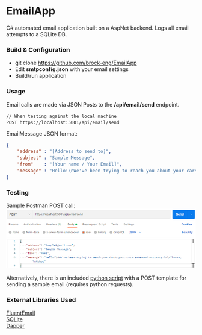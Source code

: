 # EmailApp

C# automated email application built on a AspNet backend.  Logs all email attempts to a SQLite DB.

### Build & Configuration
- git clone https://github.com/brock-eng/EmailApp  
- Edit <strong>smtpconfig.json</strong> with your email settings 
- Build/run application

### Usage
Email calls are made via JSON Posts to the <strong>/api/email/send</strong> endpoint.
```
// When testing against the local machine
POST https://localhost:5001/api/email/send
```

EmailMessage JSON format:
```json
{
    "address" : "[Address to send to]",
    "subject" : "Sample Message",
    "from"    : "[Your name / Your Email]",
    "message" : "Hello!\nWe've been trying to reach you about your cars extended warranty.\n\nThanks,\nRobot",
}
```


### Testing
Sample Postman POST call:
<img src="https://github.com/brock-eng/EmailApp/blob/main/img/postman_preview.png">

Alternatively, there is an included <a href="https://github.com/brock-eng/EmailApp/blob/main/restcall.py">python script</a> with a POST template for sending a sample email (requires python requests).
  


### External Libraries Used
<a href="https://github.com/lukencode/FluentEmail">FluentEmail</a><br>
<a href="https://www.sqlite.org/index.html">SQLite</a><br>
<a href="https://github.com/DapperLib/Dapper">Dapper</a>

